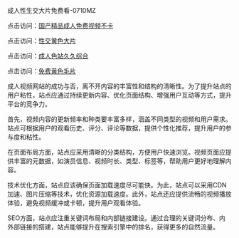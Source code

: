 成人性生交大片免费看-0710MZ

点击访问：<a href="https://heiliaozj3tjd.pages.dev">国产精品成人免费视频不卡</a>

点击访问：<a href="https://heiliaowzu4ur.pages.dev">性交黄色大片</a>

点击访问：<a href="https://heiliaowt0d7p.pages.dev">成人色站久久综合</a>

点击访问：<a href="https://heiliaoxwd5i8.pages.dev">免费黄色毛片</a>

成人视频网站的成功与否，离不开内容的丰富性和结构的清晰性。为了提升站点的用户粘性，站点应通过持续更新内容、优化页面结构、增强用户互动等方式，提升平台的竞争力。

首先，视频内容的更新频率和种类要丰富多样，涵盖不同类型的视频和用户需求。站点可根据用户的观看历史、评分、评论等数据，提供个性化推荐，提升用户的参与度和粘性。

在页面布局方面，站点应采用清晰的分类结构，方便用户快速浏览。视频页面应提供丰富的元数据，如演员信息、视频时长、类型、标签等，帮助用户更好地理解内容。

技术优化方面，站点应该确保页面加载速度尽可能快。为此，站点可以采用CDN加速、图片压缩等技术，优化资源加载速度。此外，站点还应提供流畅的视频播放体验，避免视频缓冲或卡顿，提升用户观看体验。

SEO方面，站点应注重关键词布局和内部链接建设。通过合理的关键词分布、内外部链接的搭建，站点能够提升在搜索引擎中的排名，获得更多的自然流量。

<span style="display:none;">[Canonical link]( ）</span>
